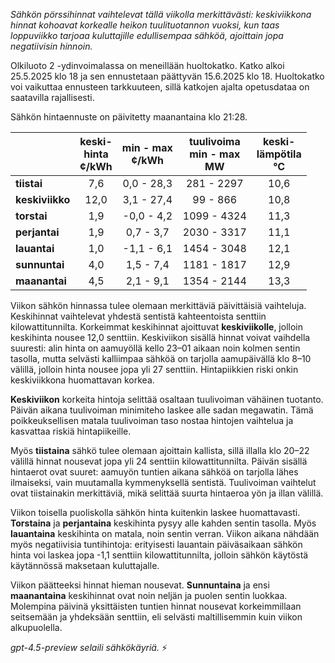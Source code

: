 *Sähkön pörssihinnat vaihtelevat tällä viikolla merkittävästi: keskiviikkona hinnat kohoavat korkealle heikon tuulituotannon vuoksi, kun taas loppuviikko tarjoaa kuluttajille edullisempaa sähköä, ajoittain jopa negatiivisin hinnoin.*

Olkiluoto 2 -ydinvoimalassa on meneillään huoltokatko. Katko alkoi 25.5.2025 klo 18 ja sen ennustetaan päättyvän 15.6.2025 klo 18. Huoltokatko voi vaikuttaa ennusteen tarkkuuteen, sillä katkojen ajalta opetusdataa on saatavilla rajallisesti.

Sähkön hintaennuste on päivitetty maanantaina klo 21:28.

|             | keski-<br>hinta<br>¢/kWh | min - max<br>¢/kWh | tuulivoima<br>min - max<br>MW | keski-<br>lämpötila<br>°C |
|:------------|:------------------------:|:------------------:|:---------------------------:|:-------------------------:|
| **tiistai**     |          7,6           |     0,0 - 28,3     |         281 - 2297         |           10,6            |
| **keskiviikko** |          12,0          |     3,1 - 27,4     |          99 - 866          |           10,8            |
| **torstai**     |          1,9           |    -0,0 - 4,2      |        1099 - 4324         |           11,3            |
| **perjantai**   |          1,9           |     0,7 - 3,7      |        2030 - 3317         |           11,1            |
| **lauantai**    |          1,0           |    -1,1 - 6,1      |        1454 - 3048         |           12,1            |
| **sunnuntai**   |          4,0           |     1,5 - 7,4      |        1181 - 1817         |           12,9            |
| **maanantai**   |          4,5           |     2,1 - 9,1      |        1354 - 2144         |           13,3            |

Viikon sähkön hinnassa tulee olemaan merkittäviä päivittäisiä vaihteluja. Keskihinnat vaihtelevat yhdestä sentistä kahteentoista senttiin kilowattitunnilta. Korkeimmat keskihinnat ajoittuvat **keskiviikolle**, jolloin keskihinta nousee 12,0 senttiin. Keskiviikon sisällä hinnat voivat vaihdella suuresti: alin hinta on aamuyöllä kello 23–01 aikaan noin kolmen sentin tasolla, mutta selvästi kalliimpaa sähköä on tarjolla aamupäivällä klo 8–10 välillä, jolloin hinta nousee jopa yli 27 senttiin. Hintapiikkien riski onkin keskiviikkona huomattavan korkea.

**Keskiviikon** korkeita hintoja selittää osaltaan tuulivoiman vähäinen tuotanto. Päivän aikana tuulivoiman minimiteho laskee alle sadan megawatin. Tämä poikkeuksellisen matala tuulivoiman taso nostaa hintojen vaihtelua ja kasvattaa riskiä hintapiikeille.

Myös **tiistaina** sähkö tulee olemaan ajoittain kallista, sillä illalla klo 20–22 välillä hinnat nousevat jopa yli 24 senttiin kilowattitunnilta. Päivän sisällä hintaerot ovat suuret: aamuyön tuntien aikana sähköä on tarjolla lähes ilmaiseksi, vain muutamalla kymmenyksellä sentistä. Tuulivoiman vaihtelut ovat tiistainakin merkittäviä, mikä selittää suurta hintaeroa yön ja illan välillä.

Viikon toisella puoliskolla sähkön hinta kuitenkin laskee huomattavasti. **Torstaina** ja **perjantaina** keskihinta pysyy alle kahden sentin tasolla. Myös **lauantaina** keskihinta on matala, noin sentin verran. Viikon aikana nähdään myös negatiivisia tuntihintoja: erityisesti lauantain päiväsaikaan sähkön hinta voi laskea jopa -1,1 senttiin kilowattitunnilta, jolloin sähkön käytöstä käytännössä maksetaan kuluttajalle.

Viikon päätteeksi hinnat hieman nousevat. **Sunnuntaina** ja ensi **maanantaina** keskihinnat ovat noin neljän ja puolen sentin luokkaa. Molempina päivinä yksittäisten tuntien hinnat nousevat korkeimmillaan seitsemään ja yhdeksään senttiin, eli selvästi maltillisemmin kuin viikon alkupuolella.

*gpt-4.5-preview selaili sähkökäyriä.* ⚡
